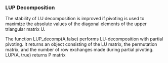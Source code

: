 ### LUP Decomposition

The stability of LU decomposition is improved if pivoting is used to maximize the absolute values of the diagonal elements of the upper triangular matrix U.

The function LUP_decomp(A,false) performs LU-decomposition with partial pivoting. It returns an object consisting of the LU matrix, the permutation matrix, and the number of row exchanges made during partial pivoting. LUP(A, true) returns P matrix
